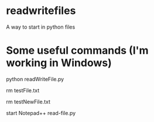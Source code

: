 # readwritefiles
A way to start in python files

# Some useful commands (I'm working in Windows)

python readWriteFile.py

rm testFile.txt

rm testNewFile.txt

start Notepad++ read-file.py
